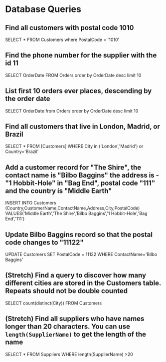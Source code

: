 # Database Queries

## Find all customers with postal code 1010

SELECT \* FROM Customers where PostalCode = '1010'

## Find the phone number for the supplier with the id 11

SELECT OrderDate FROM Orders order by OrderDate desc limit 10

## List first 10 orders ever places, descending by the order date

SELECT OrderDate from Orders order by OrderDate desc limit 10

## Find all customers that live in London, Madrid, or Brazil

SELECT \* FROM [Customers] WHERE City in ('London','Madrid') or Country='Brazil'

## Add a customer record for "The Shire", the contact name is "Bilbo Baggins" the address is -"1 Hobbit-Hole" in "Bag End", postal code "111" and the country is "Middle Earth"

INSERT INTO Customers (Country,CustomerName,ContactName,Address,City,PostalCode)
VALUES('Middle Earth','The Shire','Bilbo Baggins','1 Hobbit-Hole','Bag End','111')

## Update Bilbo Baggins record so that the postal code changes to "11122"

UPDATE Customers SET PostalCode = 11122 WHERE ContactName='Bilbo Baggins'

## (Stretch) Find a query to discover how many different cities are stored in the Customers table. Repeats should not be double counted

SELECT count(distinct(City)) FROM Customers

## (Stretch) Find all suppliers who have names longer than 20 characters. You can use `length(SupplierName)` to get the length of the name

SELECT \* FROM Suppliers WHERE length(SupplierName) >20
